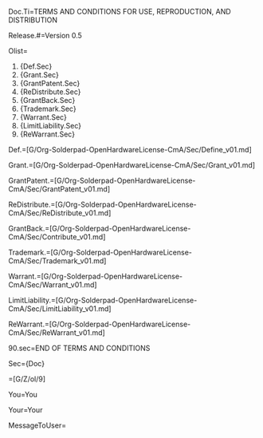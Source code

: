 Doc.Ti=TERMS AND CONDITIONS FOR USE, REPRODUCTION, AND DISTRIBUTION

Release.#=Version 0.5

Olist=<ol><li>{Def.Sec}<li>{Grant.Sec}<li>{GrantPatent.Sec}<li>{ReDistribute.Sec}<li>{GrantBack.Sec}<li>{Trademark.Sec}<li>{Warrant.Sec}<li>{LimitLiability.Sec}<li>{ReWarrant.Sec}</ol>

Def.=[G/Org-Solderpad-OpenHardwareLicense-CmA/Sec/Define_v01.md]

Grant.=[G/Org-Solderpad-OpenHardwareLicense-CmA/Sec/Grant_v01.md]

GrantPatent.=[G/Org-Solderpad-OpenHardwareLicense-CmA/Sec/GrantPatent_v01.md]

ReDistribute.=[G/Org-Solderpad-OpenHardwareLicense-CmA/Sec/ReDistribute_v01.md]

GrantBack.=[G/Org-Solderpad-OpenHardwareLicense-CmA/Sec/Contribute_v01.md]

Trademark.=[G/Org-Solderpad-OpenHardwareLicense-CmA/Sec/Trademark_v01.md]

Warrant.=[G/Org-Solderpad-OpenHardwareLicense-CmA/Sec/Warrant_v01.md]

LimitLiability.=[G/Org-Solderpad-OpenHardwareLicense-CmA/Sec/LimitLiability_v01.md]

ReWarrant.=[G/Org-Solderpad-OpenHardwareLicense-CmA/Sec/ReWarrant_v01.md]

90.sec=END OF TERMS AND CONDITIONS

Sec={Doc}

=[G/Z/ol/9]

You=<span class="person">You</span>

Your=<span class="person">Your</span>

MessageToUser=</i>